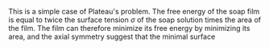 This is a simple case of Plateau's problem. The free energy of the soap film is equal to twice the surface tension $\sigma$ of the soap solution times the area of the film. The film can therefore minimize its free energy by minimizing its area, and the axial symmetry suggest that the minimal surface